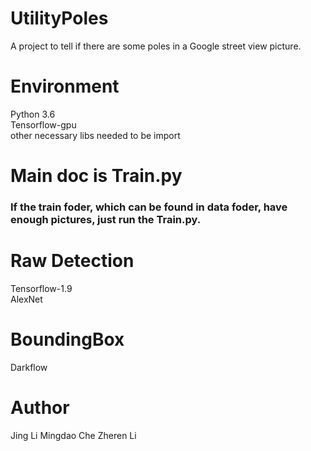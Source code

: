 # UtilityPoles
A project to tell if there are some poles in a Google street view picture.
# Environment
Python 3.6  
Tensorflow-gpu  
other necessary libs needed to be import  
# Main doc is Train.py
### If the train foder, which can be found in data foder, have enough pictures, just run the Train.py.  
# Raw Detection  
Tensorflow-1.9  
AlexNet  
# BoundingBox  
Darkflow
# Author  
Jing Li
Mingdao Che
Zheren Li
